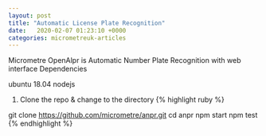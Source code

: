 ```yaml
---
layout: post
title: "Automatic License Plate Recognition"
date:   2020-02-07 01:23:10 +0000
categories: micrometreuk-articles
---
```

Micrometre OpenAlpr is Automatic Number Plate Recognition with web interface
Dependencies

ubuntu 18.04
nodejs
1. Clone the repo & change to the directory
{% highlight ruby %}

git clone https://github.com/micrometre/anpr.git
cd anpr
npm start
npm test
{% endhighlight %}


